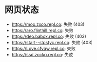 # 网页状态
- https://moo.zxco.repl.co: 失败 (403)
- https://aro.flinthill.repl.co: 失败
- https://deo.babox.repl.co: 失败 (403)
- https://start--stpstyc.repl.co: 失败 (403)
- https://Love.cfvqw.repl.co: 失败
- https://ssd.zockq.repl.co: 失败
